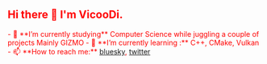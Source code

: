 <style>
  body{
    font-family : url(https://fonts.cdnfonts.com/css/neomatrix-code);
    color : red
  }
</style>

## Hi there 👋 I'm VicooDi.

<div style="float left">
- 🔭 **I’m currently studying** Computer Science while juggling a couple of projects Mainly GIZMO
- 🌱 **I’m currently learning :** C++, CMake, Vulkan
- 📫 **How to reach me:** <a href=https://bsky.app/profile/vicoodi.bsky.social>bluesky</a>, <a href=https://x.com/di_vicoo>twitter</a>
</div>
<div style="float right>
  
</div>
